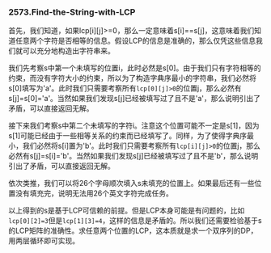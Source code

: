 ### 2573.Find-the-String-with-LCP

首先，我们知道，如果lcp[i][j]>=0，那么一定意味着s[i]==s[j]，这意味着我们知道任意两个字符是否相等的信息。假设LCP的信息是准确的，那么仅凭这些信息我们就可以充分地构造出字符串来。

我们先考察s中第一个未填写的位置i，此时必然是s[0]。由于我们只有字符相等的约束，而没有字符大小的约束，所以为了构造字典序最小的字符串，我们必然将s[0]填写为'a'。此时我们只需要考察所有`lcp[0][j]>0`的位置j，那么必然有s[j]=s[0]='a'。当然如果我们发现s[j]已经被填写过了且不是'a'，那么说明引出了矛盾，可以直接返回无解。

接下来我们考察s中第二个未填写的字符i。注意这个位置可能不一定是s[1]，因为s[1]可能已经由于一些相等关系的约束而已经填写了。同样，为了使得字典序最小，我们必然将s[i]置为'b'。此时我们只需要考察所有`lcp[i][j]>0`的位置j，那么必然有s[j]=s[i]='b'。当然如果我们发现s[j]已经被填写过了且不是'b'，那么说明引出了矛盾，可以直接返回无解。

依次类推，我们可以将26个字母顺次填入s未填充的位置上。如果最后还有一些位置没有填充完，说明无法用26个英文字符完成任务。

以上得到的s是基于LCP可信赖的前提。但是LCP本身可能是有问题的，比如`lcp[0][2]=3`但是`lcp[1][3]=4`，这样的信息是矛盾的。所以我们还需要检验基于s的LCP矩阵的准确性。求任意两个位置的LCP，这本质就是求一个双序列的DP，用两层循环即可实现。
